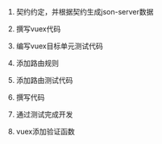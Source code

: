 1. 契约约定，并根据契约生成json-server数据
2. 撰写vuex代码
3. 编写vuex目标单元测试代码
4. 添加路由规则
5. 添加路由测试代码
4. 撰写代码
5. 通过测试完成开发

1. vuex添加验证函数